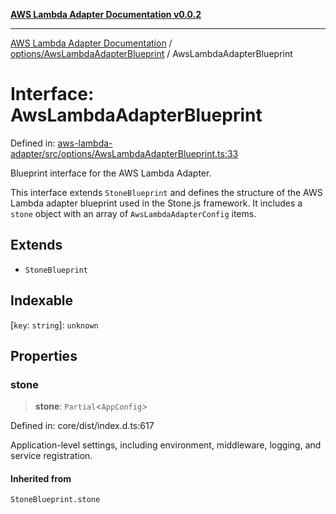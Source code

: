 [**AWS Lambda Adapter Documentation v0.0.2**](../../../README.md)

***

[AWS Lambda Adapter Documentation](../../../modules.md) / [options/AwsLambdaAdapterBlueprint](../README.md) / AwsLambdaAdapterBlueprint

# Interface: AwsLambdaAdapterBlueprint

Defined in: [aws-lambda-adapter/src/options/AwsLambdaAdapterBlueprint.ts:33](https://github.com/stonemjs/aws-lambda-adapter/blob/40d2096417dfa656208c25f0f4a9d23bf5291928/src/options/AwsLambdaAdapterBlueprint.ts#L33)

Blueprint interface for the AWS Lambda Adapter.

This interface extends `StoneBlueprint` and defines the structure of the
AWS Lambda adapter blueprint used in the Stone.js framework. It includes
a `stone` object with an array of `AwsLambdaAdapterConfig` items.

## Extends

- `StoneBlueprint`

## Indexable

\[`key`: `string`\]: `unknown`

## Properties

### stone

> **stone**: `Partial`\<`AppConfig`\>

Defined in: core/dist/index.d.ts:617

Application-level settings, including environment, middleware, logging, and service registration.

#### Inherited from

`StoneBlueprint.stone`
